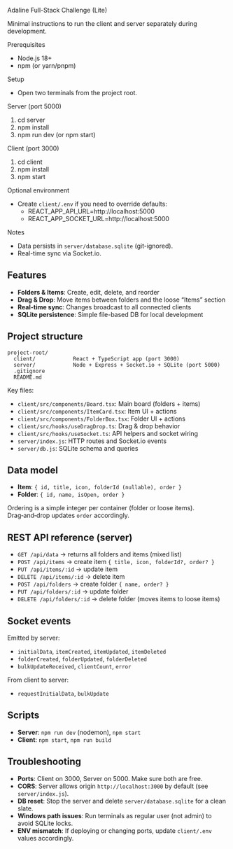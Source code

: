 Adaline Full-Stack Challenge (Lite)

Minimal instructions to run the client and server separately during development.

Prerequisites
- Node.js 18+
- npm (or yarn/pnpm)

Setup
- Open two terminals from the project root.

Server (port 5000)
1) cd server
2) npm install
3) npm run dev  (or npm start)

Client (port 3000)
1) cd client
2) npm install
3) npm start

Optional environment
- Create `client/.env` if you need to override defaults:
  - REACT_APP_API_URL=http://localhost:5000
  - REACT_APP_SOCKET_URL=http://localhost:5000

Notes
- Data persists in `server/database.sqlite` (git-ignored).
- Real-time sync via Socket.io.

## Features
- **Folders & Items**: Create, edit, delete, and reorder
- **Drag & Drop**: Move items between folders and the loose “Items” section
- **Real-time sync**: Changes broadcast to all connected clients
- **SQLite persistence**: Simple file-based DB for local development

## Project structure
```
project-root/
  client/            React + TypeScript app (port 3000)
  server/            Node + Express + Socket.io + SQLite (port 5000)
  .gitignore
  README.md
```

Key files:
- `client/src/components/Board.tsx`: Main board (folders + items)
- `client/src/components/ItemCard.tsx`: Item UI + actions
- `client/src/components/FolderBox.tsx`: Folder UI + actions
- `client/src/hooks/useDragDrop.ts`: Drag & drop behavior
- `client/src/hooks/useSocket.ts`: API helpers and socket wiring
- `server/index.js`: HTTP routes and Socket.io events
- `server/db.js`: SQLite schema and queries

## Data model
- **Item**: `{ id, title, icon, folderId (nullable), order }`
- **Folder**: `{ id, name, isOpen, order }`

Ordering is a simple integer per container (folder or loose items). Drag‑and‑drop updates `order` accordingly.

## REST API reference (server)
- `GET /api/data` → returns all folders and items (mixed list)
- `POST /api/items` → create item `{ title, icon, folderId?, order? }`
- `PUT /api/items/:id` → update item
- `DELETE /api/items/:id` → delete item
- `POST /api/folders` → create folder `{ name, order? }`
- `PUT /api/folders/:id` → update folder
- `DELETE /api/folders/:id` → delete folder (moves items to loose items)

## Socket events
Emitted by server:
- `initialData`, `itemCreated`, `itemUpdated`, `itemDeleted`
- `folderCreated`, `folderUpdated`, `folderDeleted`
- `bulkUpdateReceived`, `clientCount`, `error`

From client to server:
- `requestInitialData`, `bulkUpdate`

## Scripts
- **Server**: `npm run dev` (nodemon), `npm start`
- **Client**: `npm start`, `npm run build`

## Troubleshooting
- **Ports**: Client on 3000, Server on 5000. Make sure both are free.
- **CORS**: Server allows origin `http://localhost:3000` by default (see `server/index.js`).
- **DB reset**: Stop the server and delete `server/database.sqlite` for a clean slate.
- **Windows path issues**: Run terminals as regular user (not admin) to avoid SQLite locks.
- **ENV mismatch**: If deploying or changing ports, update `client/.env` values accordingly.

